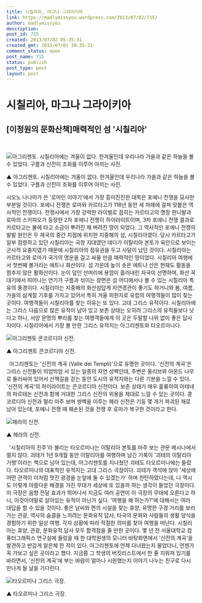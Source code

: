 ```yaml
---
title: 시칠리아, 마그나 그라이키아
link: https://madlymissyou.wordpress.com/2013/07/02/715/
author: madlymissyou
description: 
post_id: 715
created: 2013/07/02 05:35:31
created_gmt: 2013/07/01 20:35:31
comment_status: open
post_name: 715
status: publish
post_type: post
layout: post
---
```


# 시칠리아, 마그나 그라이키아

## [이정원의 문화산책]매력적인 섬 '시칠리아'

 

![아그리젠토. 시칠리아에는 겨울이 없다. 한겨울인데 우리나라 가을과 같은 하늘을 볼 수 있었다. 구름과 신전이 조화를 이루어 아끼는 사진. ](http://www.hellodd.com/data/photos/20130727/art_1372727074.jpg)

▲ 아그리젠토. 시칠리아에는 겨울이 없다. 한겨울인데 우리나라 가을과 같은 하늘을 볼 수 있었다. 구름과 신전이 조화를 이루어 아끼는 사진. 

시오노 나나미가 쓴 '로마인 이야기'에서 가장 흥미진진한 대목은 포에니 전쟁을 묘사한 부분일 것이다. 포에니 전쟁은 로마와 카르타고가 118년 동안 세 차례에 걸쳐 맞붙은 역사적인 전쟁이다. 전쟁사에서 가장 강력한 라이벌로 꼽히는 카르타고의 명장 한니발과 로마의 스키피오가 등장한 2차 포에니 전쟁이 하이라이트이며, 3차 포에니 전쟁 결과로 카르타고는 불에 타고 소금이 뿌려진 채 버려진 땅이 되었다. 그 역사적인 포에니 전쟁의 발발 원인은 두 제국의 중간 지점에 위치한 지중해의 섬, 시칠리아였다. 당시 카르타고가 일부 점령하고 있던 시칠리아는 곡창 지대였던 데다가 이탈리아 본토가 육안으로 보이는 군사적 요충지였기 때문에 시칠리아의 점유권을 두고 사달이 났던 것이다. 시칠리아는 카르타고와 로마가 국가의 명운을 걸고 싸울 만큼 매력적인 땅이었다. 시칠리아 여행에서 첫번째 볼거리는 에트나 화산이다. 섬 가운데 높이 솟은 에트나 산은 현재도 활동을 멈추지 않은 활화산이다. 눈이 덮인 산머리에 용암이 흘러내린 자국이 선명하며, 화산 꼭대기에서 피어나는 연기가 구름과 섞이는 장면은 섬 어디에서나 볼 수 있는 시칠리아 특유의 풍경이다. 시칠리아는 지중해의 화산섬답게 자연경관이 좋기도 하거니와 봄, 여름, 가을의 삼계절 기후를 가지고 있어서 특히 겨울 피한지로 유럽의 여행객들이 많이 찾는 곳이다. 여행객들이 시칠리아를 찾는 이유는 또 있다. 고대 그리스 유적이다. 시칠리아에는 그리스 다음으로 많은 유적이 남아 있고 보존 상태는 오히려 그리스의 유적들보다 낫다고 하니, 서양 문명의 뿌리를 찾는 여행객들에게 이 곳은 두말할 나위 없이 좋은 답사지이다. 시칠리아에서 가장 볼 만한 그리스 유적지는 아그리젠토와 타오르미나다. 

![아그리젠토 콘코르디아 신전. ](http://www.hellodd.com/data/photos/20130727/art_1372727101.jpg)

▲ 아그리젠토 콘코르디아 신전. 

  아그리젠토는 '신전의 계곡 (Valle dei Templi)'으로 유명한 곳이다. '신전의 계곡'은 그리스 신전들이 띄엄띄엄 서 있는 일종의 자연 성벽인데, 주변은 올리브와 아몬드 나무로 둘러싸여 있어서 산책길을 걷는 동안 도시의 유적지와는 다른 기분을 느낄 수 있다. '신전의 계곡'의 하이라이트는 콘코르디아 신전이다. 보존 상태가 매우 훌륭하여 아테네의 파르테논 신전과 함께 거대한 그리스 신전의 위용을 제대로 느낄 수 있는 곳이다. 콩코르디아 신전과 멀리 마주 보며 쌍벽을 이루는 헤라 신전은 기둥 몇 개가 파괴된 채로 남아 있는데, 포에니 전쟁 때 훼손된 것을 전쟁 후 로마가 복구한 것이라고 한다. 

![헤라의 신전. ](http://www.hellodd.com/data/photos/20130727/art_1372727127.jpg)

▲ 헤라의 신전. 

  '시칠리아의 진주'라 불리는 타오르미나는 이탈리아 본토를 마주 보는 관문 메시나에서 멀지 않다. 괴테가 1년 9개월 동안 이탈리아를 여행하며 남긴 기록이 '괴테의 이탈리아 기행'이라는 책으로 남아 있는데, 아그리젠토를 지나쳤던 괴테도 타오르미나에는 들렀다. 타오르미나의 대표적인 유적지는 고대 그리스 극장이다. 괴테가 객석에 앉아 '세상에 어떤 관객이 이처럼 멋진 광경을 눈앞에 둘 수 있겠는가' 하며 찬탄하였다는데, 나 역시도 이렇게 아름다운 배경을 가진 무대가 세상에 또 있을까 하는 생각이 들었던 극장이다. 이 극장은 음향 전달 효과가 뛰어나서 지금도 여러 공연이 이 극장의 무대에 오른다고 하니, 이것이야말로 살아있는 유적이 아닌가 싶다. '여행을 왜 하는가?'에 대해서는 여러 대답을 할 수 있을 것이다. 좋은 날씨와 편의 시설을 찾는 휴양, 유명한 구경 거리를 보러 가는 관광, 역사의 숨결을 느끼려는 문화유적 답사, 타국의 문화와 사람들의 생활 양식을 경험하기 위한 일상 여행. 각자 상황에 따라 적절한 의미를 찾아 여행을 떠난다. 시칠리아는 휴양, 관광, 문화유적 답사 모두 합격점을 줄 만한 곳이다. 몇 년 전 서울대학교 컴퓨터그래픽스 연구실에 들렀을 때 한 대학원생의 모니터 바탕화면에서 '신전의 계곡'을 발견하고 반갑게 알은체 한 적이 있다. 아그리젠토에 언제 다녀왔는지 물었더니, 언젠가 꼭 가보고 싶은 곳이라고 했다. 지금쯤 그 학생의 버킷리스트에서 한 줄 지워져 있기를 바라면서, '신전의 계곡'에 부는 바람이 얼마나 시원했는지 이야기 나누는 친구로 다시 만나게 될 날을 기다린다. 

![타오르미나 그리스 극장. ](http://www.hellodd.com/data/photos/20130727/art_1372727194.jpg)

▲ 타오르미나 그리스 극장.